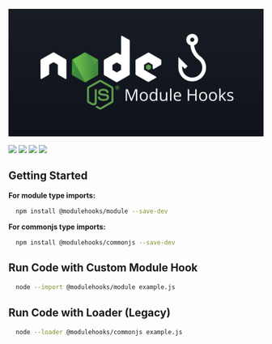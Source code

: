 ![Module Hooks Logo](./modulehooks.svg)

![](https://img.shields.io/npm/dw/%40modulehooks%2Fmodulehooks?color=336633&style=for-the-badge)
![](https://img.shields.io/npm/v/%40modulehooks%2Fmodulehooks?color=66cc33&style=for-the-badge)
![](https://img.shields.io/github/repo-size/%40modulehooks%2Fmodulehooks?color=66cc33&label=Size&style=for-the-badge)
![](https://img.shields.io/github/license/%40modulehooks%2Fmodulehooks?color=333333&style=for-the-badge)

## Getting Started

**For module type imports:**
```sh
  npm install @modulehooks/module --save-dev
```

**For commonjs type imports:**
```sh
  npm install @modulehooks/commonjs --save-dev
```

## Run Code with Custom Module Hook
```sh
  node --import @modulehooks/module example.js
```

## Run Code with Loader (Legacy)
```sh
  node --loader @modulehooks/commonjs example.js
```
